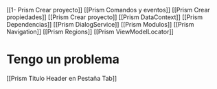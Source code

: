 [[1- Prism Crear proyecto]]
[[Prism Comandos y eventos]]
[[Prism Crear propiedades]]
[[Prism Crear proyecto]]
[[Prism DataContext]]
[[Prism Dependencias]]
[[Prism DialogService]]
[[Prism Modulos]]
[[Prism Navigation]]
[[Prism Regions]]
[[Prism ViewModelLocator]]

# Tengo un problema
[[Prism Titulo Header en Pestaña Tab]]





